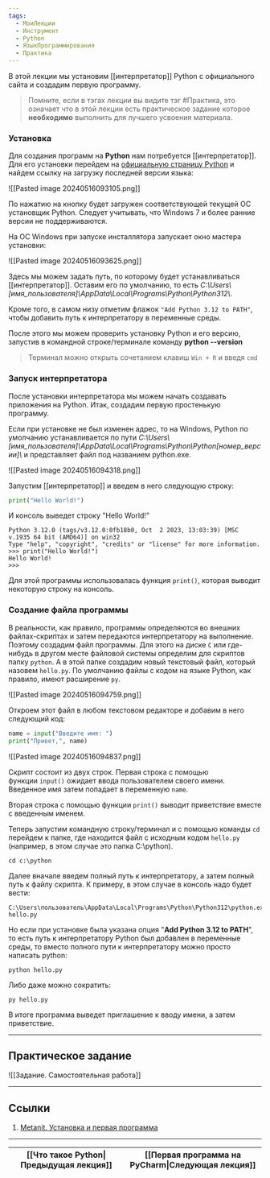 ```yaml
---
tags:
  - МоиЛекции
  - Инструмент
  - Python
  - ЯзыкПрограммирования
  - Практика
---
```

В этой лекции мы установим [[интерпретатор]] Python с официального сайта и создадим первую программу. 

> Помните, если в тэгах лекции вы видите тэг #Практика, это означает что в этой лекции есть практическое задание которое **необходимо** выполнить для лучшего усвоения материала.
### Установка

Для создания программ на **Python** нам потребуется [[интерпретатор]]. Для его установки перейдем на [официальную страницу Python](https://www.python.org/downloads/) и найдем ссылку на загрузку последней версии языка:

![[Pasted image 20240516093105.png]]

По нажатию на кнопку будет загружен соответствующей текущей ОС установщик Python. Следует учитывать, что Windows 7 и более ранние версии не поддерживаются.

На ОС Windows при запуске инсталлятора запускает окно мастера установки:

![[Pasted image 20240516093625.png]]

Здесь мы можем задать путь, по которому будет устанавливаться [[интерпретатор]]. Оставим его по умолчанию, то есть *C:\\Users\\[имя_пользователя]\\AppData\\Local\\Programs\\Python\\Python312\\*.

Кроме того, в самом низу отметим флажок `"Add Python 3.12 to PATH"`, чтобы добавить путь к интерпретатору в переменные среды.

После этого мы можем проверить установку Python и его версию, запустив в командной строке/терминале команду **python --version**

> Терминал можно открыть сочетанием клавиш `Win + R` и введя `cmd`

### Запуск интерпретатора

После установки интерпретатора мы можем начать создавать приложения на Python. Итак, создадим первую простенькую программу.

Если при установке не был изменен адрес, то на Windows, Python по умолчанию устанавливается по пути *C:\\Users\\[имя_пользователя]\\AppData\\Local\\Programs\\Python\\Python[номер_версии]\\* и представляет файл под названием python.exe.

![[Pasted image 20240516094318.png]]

Запустим [[интерпретатор]] и введем в него следующую строку:

```python
print("Hello World!")
```

И консоль выведет строку "Hello World!"

```
Python 3.12.0 (tags/v3.12.0:0fb18b0, Oct  2 2023, 13:03:39) [MSC v.1935 64 bit (AMD64)] on win32
Type "help", "copyright", "credits" or "license" for more information.
>>> print("Hello World!")
Hello World!
>>>
```

Для этой программы использовалась функция `print()`, которая выводит некоторую строку на консоль.

### Создание файла программы

В реальности, как правило, программы определяются во внешних файлах-скриптах и затем передаются интерпретатору на выполнение. Поэтому создадим файл программы. Для этого на диске `C` или где-нибудь в другом месте файловой системы определим для скриптов папку `python`. А в этой папке создадим новый текстовый файл, который назовем `hello.py`. По умолчанию файлы с кодом на языке Python, как правило, имеют расширение `py`.

![[Pasted image 20240516094759.png]]

Откроем этот файл в любом текстовом редакторе и добавим в него следующий код:

```python
name = input("Введите имя: ")
print("Привет,", name)
```

![[Pasted image 20240516094837.png]]

Скрипт состоит из двух строк. Первая строка с помощью функции `input()` ожидает ввода пользователем своего имени. Введенное имя затем попадает в переменную `name`.

Вторая строка с помощью функции `print()` выводит приветствие вместе с введенным именем.

Теперь запустим командную строку/терминал и с помощью команды `cd` перейдем к папке, где находится файл с исходным кодом `hello.py` (например, в этом случае это папка C:\\python).

```
cd c:\python
```

Далее вначале введем полный путь к интерпретатору, а затем полный путь к файлу скрипта. К примеру, в этом случае в консоль надо будет вести:

```
C:\Users\пользователь\AppData\Local\Programs\Python\Python312\python.exe hello.py
```

Но если при установке была указана опция "**Add Python 3.12 to PATH**", то есть путь к интерпретатору Python был добавлен в переменные среды, то вместо полного пути к интерпретатору можно просто написать python:

```
python hello.py
```

Либо даже можно сократить:

```
py hello.py
```

В итоге программа выведет приглашение к вводу имени, а затем приветствие.

---
## Практическое задание

![[Задание. Самостоятельная работа]]

---
## Ссылки

1. [Metanit. Установка и первая программа](https://metanit.com/python/tutorial/1.2.php)

---

| [[Что такое Python\|Предыдущая лекция]] | [[Первая программа на PyCharm\|Следующая лекция]] |
| --------------------------------------- | ------------------------------------------------- |
